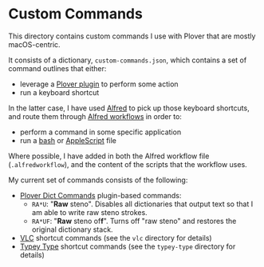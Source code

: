 # Custom Commands

This directory contains custom commands I use with Plover that are mostly
macOS-centric.

It consists of a dictionary, `custom-commands.json`, which contains a set of
command outlines that either:

- leverage a [Plover plugin][] to perform some action
- run a keyboard shortcut

In the latter case, I have used [Alfred][] to pick up those keyboard shortcuts,
and route them through [Alfred workflows][] in order to:

- perform a command in some specific application
- run a [bash][] or [AppleScript][] file

Where possible, I have added in both the Alfred workflow file
(`.alfredworkflow`), and the content of the scripts that the workflow uses.

My current set of commands consists of the following:

- [Plover Dict Commands][] plugin-based commands:
  - `RA*U`: "**Raw** steno". Disables all dictionaries that output text so that
    I am able to write raw steno strokes.
  - `RA*UF`: "**Raw** steno of**f**". Turns off "raw steno" and restores the
    original dictionary stack.
- [VLC][] shortcut commands (see the `vlc` directory for details)
- [Typey Type][] shortcut commands (see the `typey-type` directory for details)

[Alfred]: https://www.alfredapp.com/
[Alfred workflows]: https://www.alfredapp.com/workflows/
[AppleScript]: https://en.wikipedia.org/wiki/AppleScript
[bash]: https://en.wikipedia.org/wiki/Bash_(Unix_shell)
[Plover Dict Commands]: https://github.com/KoiOates/plover_dict_commands
[Plover plugin]: https://plover.readthedocs.io/en/latest/plugins.html
[Typey Type]: https://didoesdigital.com/typey-type/
[VLC]: https://www.videolan.org/vlc/
